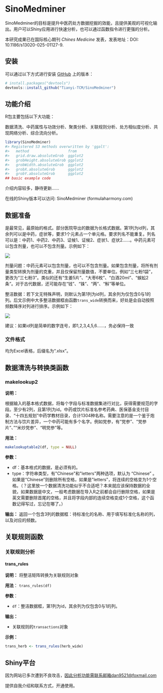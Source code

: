 
<!-- README.md is generated from README.Rmd. Please edit that file -->

# SinoMedminer

<!-- badges: start -->

<!-- badges: end -->

SinoMedminer的目标是提升中医药处方数据挖掘的效能，且提供美观的可视化输出。用户可以Shiny应用进行快速分析，也可以通过函数指令进行更强的分析。

本研究成果已在国际核心期刊 *Chines Medicine* 发表，发表地址：DOI: 10.1186/s13020-025-01127-9.



## 安装

可以通过以下方式进行安装 [GitHub](https://github.com/) 上的版本：

``` r
# install.packages("devtools")
devtools::install_github("Tianyi-TCM/SinoMedminer")
```

## 功能介绍

R包主要包括以下大功能：

数据清洗、中药属性与功效分析、聚类分析、关联规则分析、处方相似度分析、共现网络分析、综合流向分析。

``` r
library(SinoMedminer)
#> Registered S3 methods overwritten by 'ggalt':
#>   method                  from   
#>   grid.draw.absoluteGrob  ggplot2
#>   grobHeight.absoluteGrob ggplot2
#>   grobWidth.absoluteGrob  ggplot2
#>   grobX.absoluteGrob      ggplot2
#>   grobY.absoluteGrob      ggplot2
## basic example code
```

介绍内容较多，静待更新……

在线的Shiny版本可以访问: SinoMedminer (formulaharmony.com)

## 数据准备
是最常见，最原始的格式。部分医院导出的数据为长格式数据。第1列为id列，其余列可以是中药，症状等，要求1个元素占一个单元格。要求列名不能重复。列名可以是：中药1、中药2、中药3、证候1、证候2、症状1、症状2……。中药元素可以包含剂量，也可以不包含剂量。示例如下：

![](https://secure2.wostatic.cn/static/xxFFeZCdNzBfEzHRTtLJFT/image.png?auth_key=1756908375-gzteFiWhJX9QH9gpv95Vcp-0-f517374d3e9e82a5d4749ba494079d51)

剂量问题：中药元素可以包含剂量，也可以不包含剂量。如果包含剂量，将所有剂量类型转换为剂量的克重，并且仅保留剂量数值，不要单位。例如“三七粉1袋”，更改为“三七粉3”。类似的还有“生姜5片”、“大枣6枚”、“白酒20ml”、“蜈蚣2条”。对于古代数据，还可能存在“钱”、“铢”、“两”、“斛”等单位。

整洁数据：若下文无特殊声明，则默认为第1列为id列，其余列为仅包含0与1的列。后文示例中大多整洁数据框由函数`trans_wide`转换而来，好处是会自动按照频数降序对列进行排序。示例如下：

![](https://secure2.wostatic.cn/static/3dBs9VwBsHJECwF37Q2j2q/image.png?auth_key=1756908375-i2GCaMfkJYPVSzxnbP1yeW-0-7cda7da71830f9e8876377dde6588460)

建议：如果id列是简单的数字连号，即1,2,3,4,5,6……，务必保持一致

### 文件格式

均为Excel表格，后缀名为“.xlsx”。

## 数据清洗与转换类函数
### makelookup2
**说明：**

根据输入的基本格式数据，将每个字段与标准数据集进行对比，获得需要规范的字段。至少有2列，且第1列为id。中药或饮片标准名参考药典、医保基金支付目录、“十四五规划”中药学教材目录，合计1304种名称。需要注意的是一个鉴于炮制方法与饮片差异，一个中药可能有多个名字。例如党参，有“党参”、“党参片”、”“米炒党参”、“明党参”等。

**用法：**
```R
makelookuptable2(df, type = NULL)
```

**参数：**

- df：基本格式的数据，是必须有的。
- type：字符串类型，有"Chinese"和"letters"两种选项，默认为 “Chinese” 。如果是“Chinese”则删除所有空格，如果是"letters"，将连续的空格变为1个空格。（？这里放一个数据清洗功能似乎不合适吧？本来就应该保持数据的全貌，如果数据是中文，一般考虑数据在导入R之前都会自行删除空格，如果是英文需要删除首尾的空格，并且将字段内部的连续空格变成1个空格，这个函数记得写过，忘记在哪了。）

**输出：**
返回一个包含3列的数据框：待标准化的名称、用于填写标准化名称的列，以及对应的频数。


## 关联规则函数
### 关联规则分析

#### trans_rules  

  **说明：**
  将整洁矩阵转换为关联规则对象

  **用法**：
  `trans_rules(df)`

  **参数**：

  - `df`：整洁数据框，第1列为id，其余列为仅包含0与1的列。

  **输出：**

  - 关联规则的`transactions`对象

  **示例：**

```R
trans_herb <- trans_rules(herb_wide)
```

  

## Shiny平台

因为网站已多次遭到不良攻击，因此分析功能需联系邮箱dan9521@foxmail.com

提供自我介绍和联系方式，开通使用。
